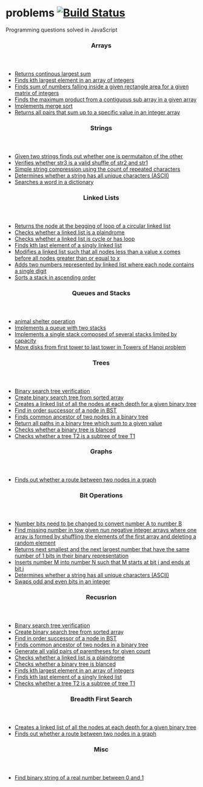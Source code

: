 # problems [![Build Status](https://travis-ci.org/snatesan/problems.svg?branch=master)](https://travis-ci.org/snatesan/problems)

Programming questions solved in JavaScript 

<section>
	<header>
		<h3>Arrays</h3>
	</header>
	<ul>
		<li>
			<a href="lib/continouslargestsum.js">Returns continous largest sum</a>
		</li>
		<li>
			<a href="lib/kthlargest.js">Finds kth largest element in an array of integers</a>
		</li>
		<li>
			<a href="lib/matrixRegionSum.js">Finds sum of numbers falling inside a given rectangle area for a given matrix of integers</a>
		</li>
		<li>
			<a href="lib/maxproductinarray.js">Finds the maximum product from a contiguous sub array in a given array</a>
		</li>
		<li>
			<a href="lib/mergesort.js">Implements merge sort</a>
		</li>
		<li>
			<a href="lib/pairSum2.js">Returns all pairs that sum up to a specific value in an integer array</a>
		</li>
	</ul>
</section>

<section>
	<header>
		<h3>Strings</h3>
	</header>
	<ul>
		<li>
			<a href="lib/arestringspermutation.js">Given two strings finds out whether one is permutaiton of the other</a>
		</li>
		<li>
			<a href="lib/combinetwostrings.js">Verifies whether str3 is a valid shuffle of str2 and str1</a>
		</li>
		<li>
			<a href="lib/stringcompression.js">Simple string compression using the count of repeated characters</a>
		</li>
		<li>
			<a href="lib/stringhasuniquecharactersforascii.js">Determines whether a string has all unique characters (ASCII)</a>
		</li>
		<li>
			<a href="lib/wordpuzzle.js">Searches a word in a dictionary</a>
		</li>
	</ul>
</section>

<section>
	<header>
		<h3>Linked Lists</h3>
	</header>
	<ul>
		<li>
			<a href="lib/findcyclelistloopbeginning.js">Returns the node at the begging of loop of a circular linked list</a>
		</li>
		<li>
			<a href="lib/isPalindromeList.js">Checks whether a linked list is a plaindrome</a>
		</li>
		<li>
			<a href="lib/iscyclelist.js">Checks whether a linked list is cycle or has loop</a>
		</li>
		<li>
			<a href="lib/kthlastelement.js">Finds kth last element of a singly linked list</a>
		</li>
		<li>
			<a href="lib/listpartition.js">Modifies a linked list such that all nodes less than a value x comes before all nodes greater than or equal to x</a>
		</li>
		<li>
			<a href="lib/numberlistaddition.js">Adds two numbers represented by linked list where each node contains a single digit</a>
		</li>
		<li>
			<a href="lib/stacksort.js">Sorts a stack in ascending order</a>
		</li>
	</ul>
</section>

<section>
<header>
	<h3>Queues and Stacks</h3>
</header>
	<ul>
		<li>
			<a href="lib/animalshelter.js">animal shelter operation</a>
		</li>
		<li>
			<a href="lib/queuewithstack.js">Implements a queue with two stacks</a>
		</li>
		<li>
			<a href="lib/setOfStacks.js">Implements a single stack composed of several stacks limited by capacity</a>
		</li>
		<li>
			<a href="lib/towerofhanoi.js">Move disks from first tower to last tower in Towers of Hanoi problem</a>
		</li>
	</ul>
</section>

<section>
	<header>
		<h3>Trees</h3>
	</header>
	<ul>
		<li>
			<a href="lib/binarysearchtreecheck.js">Binary search tree verification</a>
		</li>
		<li>
			<a href="lib/createbstfromsortedarray.js">Create binary search tree from sorted array</a>
		</li>
		<li>
			<a href="lib/createlistfromtree.js">Creates a linked list of all the nodes at each depth for a given binary tree</a>
		</li>
		<li>
			<a href="lib/findbstinordernextnode.js">Find in order successor of a node in BST</a>
		</li>
		<li>
			<a href="lib/findcommonancestoroftreenodes.js">Finds common ancestor of two nodes in a binary tree</a>
		</li>
		<li>
			<a href="lib/getpathsintree.js">Return all paths in a binary tree which sum to a given value</a>
		</li>
		<li>
			<a href="lib/isbalancedbinarytree.js">Checks whether a binary tree is blanced</a>
		</li>
		<li>
			<a href="lib/treecontains.js">Checks whether a tree T2 is a subtree of tree T1</a>
		</li>
	</ul>
</section>

<section>
	<header>
		<h3>Graphs</h3>
	</header>
	<ul>
		<li>
			<a href="lib/isconnectedgraph.js">Finds out whether a route between two nodes in a graph</a>
		</li>
	</ul>
</section>

<section>
	<header>
		<h3>Bit Operations</h3>
	</header>
	<ul>
		<li>
			<a href="lib/bitswaprequired.js">Number bits need to be changed to convert number A to number B</a>
		</li>
		<li>
			<a href="lib/findmissingnumberbetter.js">Find missing number in tow given nun negative integer arrays where one array is formed by shuffling the elements of the first array and deleting a random element</a>
		</li>
		<li>
			<a href="lib/getnextsmallestandlargestnumberwithsame1bits.js">Returns next smallest and the next largest number that have the same number of 1 bits in their binary representation</a>
		</li>
		<li>
			<a href="lib/insertmbits.js">Inserts number M into number N such that M starts at bit j and ends at bit i</a>
		</li>
		<li>
			<a href="lib/stringhasuniquecharactersforascii.js">Determines whether a string has all unique characters (ASCII)</a>
		</li>
		<li>
			<a href="lib/swapoddandevenbits.js">Swaps odd and even bits in an integer</a>
		</li>
	</ul>
</section>

<section>
	<header>
		<h3>Recusrion</h3>
	</header>
	<ul>
		<li>
			<a href="lib/binarysearchtreecheck.js">Binary search tree verification</a>
		</li>
		<li>
			<a href="lib/createbstfromsortedarray.js">Create binary search tree from sorted array</a>
		</li>
		<li>
			<a href="lib/findbstinordernextnode.js">Find in order successor of a node in BST</a>
		</li>
		<li>
			<a href="lib/findcommonancestoroftreenodes.js">Finds common ancestor of two nodes in a binary tree</a>
		</li>
		<li>
			<a href="lib/generateparentheses.js">Generate all valid pairs of parentheses for given count</a>
		</li>
		<li>
			<a href="lib/isPalindromeList.js">Checks whether a linked list is a plaindrome</a>
		</li>
		<li>
			<a href="lib/isbalancedbinarytree.js">Checks whether a binary tree is blanced</a>
		</li>
		<li>
			<a href="lib/kthlargest.js">Finds kth largest element in an array of integers</a>
		</li>
		<li>
			<a href="lib/kthlastelement.js">Finds kth last element of a singly linked list</a>
		</li>
		<li>
			<a href="lib/treecontains.js">Checks whether a tree T2 is a subtree of tree T1</a>
		</li>
	</ul>
</section>

<section>
	<header>
		<h3>Breadth First Search</h3>
	</header>
	<ul>
		<li>
			<a href="lib/createlistfromtree.js">Creates a linked list of all the nodes at each depth for a given binary tree</a>
		</li>
		<li>
			<a href="lib/isconnectedgraph.js">Finds out whether a route between two nodes in a graph</a>
		</li>
	</ul>
</section>

<section>
	<header>
		<h3>Misc</h3>
	</header>
	<ul>
		<li>
			<a href="lib/floattobinarystring.js">Find binary string of a real number between 0 and 1
		</li>
	</ul>
</section>


